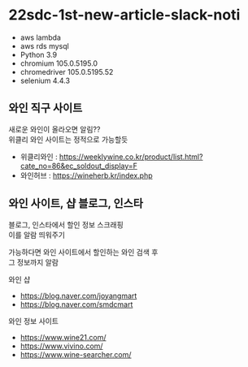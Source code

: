 # 22sdc-1st-new-article-slack-noti
- aws lambda
- aws rds mysql
- Python 3.9
- chromium 105.0.5195.0
- chromedriver 105.0.5195.52
- selenium 4.4.3

## 와인 직구 사이트
새로운 와인이 올라오면 알림??  
위클리 와인 사이트는 정적으로 가능할듯
- 위클리와인 : https://weeklywine.co.kr/product/list.html?cate_no=86&ec_soldout_display=F
- 와인허브 : https://wineherb.kr/index.php
## 와인 사이트, 샵 블로그, 인스타 

블로그, 인스타에서 할인 정보 스크래핑  
이를 알람 띄워주기  

가능하다면 와인 사이트에서 할인하는 와인 검색 후  
그 정보까지 알람

와인 샵
- https://blog.naver.com/joyangmart
- https://blog.naver.com/smdcmart  

와인 정보 사이트  
- https://www.wine21.com/
- https://www.vivino.com/
- https://www.wine-searcher.com/


